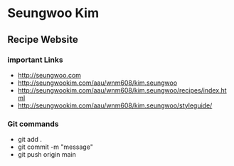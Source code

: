 # Seungwoo Kim

## Recipe Website

### important Links

- http://seungwoo.com
- http://seungwookim.com/aau/wnm608/kim.seungwoo
- http://seungwookim.com/aau/wnm608/kim.seungwoo/recipes/index.html
- http://seungwookim.com/aau/wnm608/kim.seungwoo/styleguide/

### Git commands
- git add .
- git commit -m "message"
- git push origin main